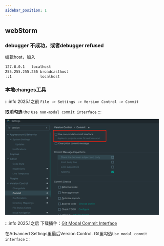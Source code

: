 ```yaml
---
sidebar_position: 1
---
```


## webStorm

### debugger 不成功，或者debugger refused

编辑host，加入

```
127.0.0.1	localhost
255.255.255.255	broadcasthost
::1             localhost
```

### 本地changes工具

:::info 2025.1之前
`File -> Settings -> Version Control -> Commit`

**取消勾选** the `Use non-modal commit interface`
:::

![..](./imgs/Jietu_20230402233115.png)

:::info 2025.1之后
下载插件：[Git Modal Commit Interface](https://plugins.jetbrains.com/plugin/26647-git-modal-commit-interface)  

在Advanced Settings里最后Version Control. Git里勾选`Use modal commit interface`
:::
